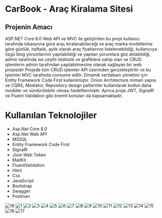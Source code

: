# CarBook - Araç Kiralama Sitesi

## Projenin Amacı
ASP.NET Core 8.0 Web API ve MVC ile geliştirilen bu proje kullanıcı tarafında lokasyona göre araç kiralanabileceği ve araç marka modellerine göre günlük, haftalık, aylık olarak araç fiyatlarının listelenebildiği, kullanıcıya özgü blog yorumlarının yapılabildiği ve yapılan yorumlara göz atılabildiği, admin tarafında ise çeşitli istatistik ve grafiklere sahip olan ve CRUD işlemlerin admin tarafından yapılabilmesine olanak sağlayan bir web projesidir
Projede tüm CRUD işlemler API üzerinden gerçekleştirilir ve bu işlemler MVC tarafında consume edilir. Dinamik veritabanı yönetimi için Entity Framework Code First kullanılmıştır. Onion Architecture mimari yapısı ve CQRS, Mediator, Repository design patternler kullanılarak kodun daha modüler ve sürdürülebilir olması hedeflenmiştir. Ayrıca proje JWT, SignalR ve Fluent Validation gibi önemli konuları da kapsamaktadır.

# Kullanılan Teknolojiler

-	Asp.Net Core 8.0
-	Asp.Net Web API
-	MSSQL
-	Entity Framework Code First
-	SignalR
-	Json Web Token
-	MailKit
-	FluentValidation
-	Html
-	Css
-	JavaScript
-	Bootstrap
-	Swagger
-	Postman


![18](https://github.com/fthatmc/UdemyCarBook/assets/136472585/d05c3f07-adba-4162-9927-ab35e61c8e87)
![1](https://github.com/fthatmc/UdemyCarBook/assets/136472585/688ec553-2913-410f-8401-be2d82950380)
![2](https://github.com/fthatmc/UdemyCarBook/assets/136472585/d4e6c0ef-453c-4729-bd65-c617071ced96)
![3](https://github.com/fthatmc/UdemyCarBook/assets/136472585/45e932fa-ea44-4150-b7ac-809073ae2d6c)
![4](https://github.com/fthatmc/UdemyCarBook/assets/136472585/c2276af7-9991-4882-ad43-1b67064caae1)
![5](https://github.com/fthatmc/UdemyCarBook/assets/136472585/7bb97808-e27d-4432-9ef6-a79b964c248c)
![6](https://github.com/fthatmc/UdemyCarBook/assets/136472585/c5326e42-a91d-447f-b37a-120f1091084c)
![7](https://github.com/fthatmc/UdemyCarBook/assets/136472585/40dc5166-545a-4252-9be3-1803c8c9011b)
![8](https://github.com/fthatmc/UdemyCarBook/assets/136472585/7818b7ed-5e9c-446b-a9cb-784eb3846082)
![9](https://github.com/fthatmc/UdemyCarBook/assets/136472585/4f4063e2-b0f2-461f-9a44-fec065f56cf0)
![10](https://github.com/fthatmc/UdemyCarBook/assets/136472585/4b841dee-b374-4664-bef6-aeb1e2f33381)
![11](https://github.com/fthatmc/UdemyCarBook/assets/136472585/5e802ae5-d25c-4822-b969-384cd97e128c)
![12](https://github.com/fthatmc/UdemyCarBook/assets/136472585/9491bc6a-e2ed-4943-84d5-4f43080bfa71)
![13](https://github.com/fthatmc/UdemyCarBook/assets/136472585/8e2ef88d-3bb2-4460-8b36-f3bc5e8a1bc4)
![14](https://github.com/fthatmc/UdemyCarBook/assets/136472585/e1edd59c-2eb9-46fd-b766-fcccacfd5de6)
![15](https://github.com/fthatmc/UdemyCarBook/assets/136472585/de4e44b7-d008-44a1-9427-66da16742a08)
![16](https://github.com/fthatmc/UdemyCarBook/assets/136472585/4d13c647-04d7-441b-b0a5-1cd689cb3ab2)
![17](https://github.com/fthatmc/UdemyCarBook/assets/136472585/e7730f35-ff71-49db-8bab-a334bcc83894)

